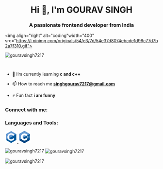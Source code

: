 <h1 align="center">Hi 👋, I'm GOURAV SINGH</h1>
<h3 align="center">A passionate frontend developer from India</h3>

<img align="right" alt="coding"width="400" src="https://i.pinimg.com/originals/54/e3/7d/54e37d8074ebcde1d96c77d7b2a7f310.gif">

<p align="left"> <img src="https://komarev.com/ghpvc/?username=gouravsingh7217&label=Profile%20views&color=0e75b6&style=flat" alt="gouravsingh7217" /> </p>

<p align="left"> <a href="https://twitter.com/" target="blank"><img src="https://img.shields.io/twitter/follow/?logo=twitter&style=for-the-badge" alt="" /></a> </p>

- 🌱 I’m currently learning **c and c++**

- 📫 How to reach me **singhgourav7217@gmail.com**

- ⚡ Fun fact **i am funny**

<h3 align="left">Connect with me:</h3>
<p align="left">
</p>

<h3 align="left">Languages and Tools:</h3>
<p align="left"> <a href="https://www.cprogramming.com/" target="_blank" rel="noreferrer"> <img src="https://raw.githubusercontent.com/devicons/devicon/master/icons/c/c-original.svg" alt="c" width="40" height="40"/> </a> <a href="https://www.w3schools.com/cpp/" target="_blank" rel="noreferrer"> <img src="https://raw.githubusercontent.com/devicons/devicon/master/icons/cplusplus/cplusplus-original.svg" alt="cplusplus" width="40" height="40"/> </a> </p>

<p><img align="left" src="https://github-readme-stats.vercel.app/api/top-langs?username=gouravsingh7217&show_icons=true&locale=en&layout=compact" alt="gouravsingh7217" /></p>

<p>&nbsp;<img align="center" src="https://github-readme-stats.vercel.app/api?username=gouravsingh7217&show_icons=true&locale=en" alt="gouravsingh7217" /></p>

<p><img align="center" src="https://github-readme-streak-stats.herokuapp.com/?user=gouravsingh7217&" alt="gouravsingh7217" /></p>
